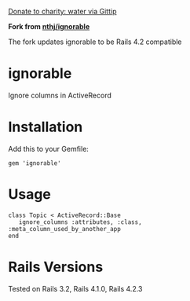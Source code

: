 [Donate to charity: water via Gittip](https://www.gittip.com/nthj/)

**Fork from [nthj/ignorable](https://github.com/nthj/ignorable/)**

The fork updates ignorable to be Rails 4.2 compatible

ignorable
=========

Ignore columns in ActiveRecord 

Installation
============

Add this to your Gemfile: 
  
    gem 'ignorable'

Usage
=====

    class Topic < ActiveRecord::Base
       ignore_columns :attributes, :class, :meta_column_used_by_another_app
    end

Rails Versions
==============

Tested on Rails 3.2, Rails 4.1.0, Rails 4.2.3
